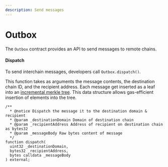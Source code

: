 ```yaml
---
description: Send messages
---
```


# Outbox

The `Outbox` contract provides an API to send messages to remote chains.

#### Dispatch

To send interchain messages, developers call `Outbox.dispatch()`.

This function takes as arguments the message contents, the destination chain ID, and the recipient address. Each message get inserted as a leaf into an [incremental merkle tree](https://medium.com/@josephdelong/ethereum-2-0-deposit-merkle-tree-13ec8404ca4f). This data structure allows gas-efficient insertion of elements into the tree.

```solidity
/**
  * @notice Dispatch the message it to the destination domain & recipient
  * @param _destinationDomain Domain of destination chain
  * @param _recipientAddress Address of recipient on destination chain as bytes32
  * @param _messageBody Raw bytes content of message
  */
function dispatch(
  uint32 _destinationDomain,
  bytes32 _recipientAddress,
  bytes calldata _messageBody
) external;
```
